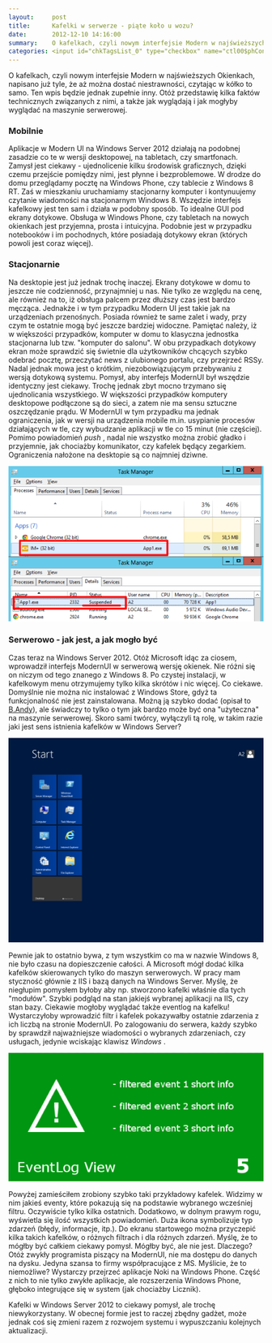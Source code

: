 ```yaml
---
layout:     post
title:      Kafelki w serwerze - piąte koło u wozu?
date:       2012-12-10 14:16:00
summary:    O kafelkach, czyli nowym interfejsie Modern w najświeższych Okienkach, napisano już tyle, że aż można dostać niestrawności, czytając w kółko to samo. Ten wpis będzie jednak zupełnie inny. Otóż przedstawię kilka faktów technicznych związanych z nimi, a także jak wyglądają i jak mogłyby wyglądać na ma...
categories: <input id="chkTagsList_0" type="checkbox" name="ctl00$phContentRight$chkTagsList$chkTagsList_0" checked="checked" value="1"><label for="chkTagsList_0">windows</label> <input id="chkTagsList_3" type="checkbox" name="ctl00$phContentRight$chkTagsList$chkTagsList_3" checked="checked" value="8"><label for="chkTagsList_3">oprogramowanie</label> <input id="chkTagsList_10" type="checkbox" name="ctl00$phContentRight$chkTagsList$chkTagsList_10" checked="checked" value="1024"><label for="chkTagsList_10">serwery</label>
---
```




O kafelkach, czyli nowym interfejsie Modern w najświeższych Okienkach, napisano już tyle, że aż można dostać niestrawności, czytając w kółko to samo. Ten wpis będzie jednak zupełnie inny. Otóż przedstawię kilka faktów technicznych związanych z nimi, a także jak wyglądają i jak mogłyby wyglądać na maszynie serwerowej. 



### Mobilnie



Aplikacje w Modern UI na Windows Server 2012 działają na podobnej zasadzie co te w wersji desktopowej, na tabletach, czy smartfonach. Zamysł jest ciekawy - ujednolicenie kilku środowisk graficznych, dzięki czemu przejście pomiędzy nimi, jest płynne i bezproblemowe. W drodze do domu przeglądamy pocztę na Windows Phone, czy tablecie z Windows 8 RT. Zaś w mieszkaniu uruchamiamy stacjonarny komputer i kontynuujemy czytanie wiadomości na stacjonarnym Windows 8. Wszędzie interfejs kafelkowy jest ten sam i działa w podobny sposób. To idealne GUI pod ekrany dotykowe. Obsługa w Windows Phone, czy tabletach na nowych okienkach jest przyjemna, prosta i intuicyjna. Podobnie jest w przypadku notebooków i im pochodnych, które posiadają dotykowy ekran (których powoli jest coraz więcej). 



### Stacjonarnie



Na desktopie jest już jednak trochę inaczej. Ekrany dotykowe w domu to jeszcze nie codzienność, przynajmniej u nas. Nie tylko ze względu na cenę, ale również na to, iż obsługa palcem przez dłuższy czas jest bardzo męcząca.  Jednakże i w tym przypadku Modern UI jest takie jak na urządzeniach przenośnych. Posiada również te same zalet i wady, przy czym  te ostatnie mogą być jeszcze bardziej widoczne. Pamiętać należy, iż w większości przypadków, komputer w domu to klasyczna jednostka stacjonarna lub tzw. "komputer do salonu". W obu przypadkach dotykowy ekran może sprawdzić się świetnie dla użytkowników chcących szybko odebrać pocztę, przeczytać news z ulubionego portalu, czy przejrzeć RSSy. Nadal jednak mowa jest o krótkim, niezobowiązującym przebywaniu z wersją dotykową systemu. Pomysł, aby interfejs ModernUI był wszędzie identyczny jest ciekawy. Trochę jednak zbyt mocno trzymano się ujednolicania wszystkiego. W większości przypadków komputery desktopowe podłączone są do sieci, a zatem nie ma sensu sztuczne oszczędzanie prądu. W ModernUI w tym przypadku ma jednak ograniczenia, jak w wersji na urządzenia mobile m.in. usypianie procesów działających w tle, czy wybudzanie aplikacji w tle co 15 minut (nie częściej). Pomimo powiadomień  *push* , nadal nie wszystko można zrobić gładko i przyjemnie, jak chociażby komunikator, czy kafelek będący zegarkiem. Ograniczenia nałożone na desktopie są  co najmniej dziwne.



![desk](https://raw.githubusercontent.com/djfoxer/djfoxer.github.io/master/_img/2012-12-10-_114_/g_-_608x405_-_-_37780x20121209141122_0.png)






### Serwerowo - jak jest, a jak mogło być



Czas teraz na Windows Server 2012. Otóż Microsoft idąc za ciosem, wprowadził interfejs ModernUI w serwerową wersję okienek. Nie różni się on niczym od tego znanego z Windows 8. Po czystej instalacji, w kafelkowym menu otrzymujemy tylko kilka skrótów i nic więcej. Co ciekawe. Domyślnie nie można nic instalować z Windows Store, gdyż ta funkcjonalność nie jest zainstalowana. Możną ją szybko dodać (opisał to [B.Andy](http://www.dobreprogramy.pl/B.Andy/Howto-Windows-Server-Workstation,37579.html)), ale świadczy to tylko o tym jak bardzo może być ona "użyteczna" na maszynie serwerowej. Skoro sami twórcy, wyłączyli tą rolę, w takim razie jaki jest sens istnienia kafelków w Windows Server? 



![desk](https://raw.githubusercontent.com/djfoxer/djfoxer.github.io/master/_img/2012-12-10-_114_/g_-_608x405_-_-_37780x20121209143215_0.png)



Pewnie jak to ostatnio bywa, z tym wszystkim co ma w nazwie Windows 8, nie było czasu na dopieszczenie całości. A Microsoft mógł dodać kilka kafelków skierowanych tylko do maszyn serwerowych. W pracy mam styczność głównie z IIS i bazą danych na Windows Server. Myślę, że niegłupim pomysłem byłoby aby np. stworzono kafelki właśnie dla tych "modułów". Szybki podgląd na stan jakiejś wybranej aplikacji na IIS, czy stan bazy. Ciekawie mogłoby wyglądać także eventlog na kafelku! Wystarczyłoby wprowadzić filtr i kafelek pokazywałby ostatnie zdarzenia z ich liczbą na stronie ModernUI. Po zalogowaniu do serwera, każdy szybko by sprawdził najważniejsze wiadomości o wybranych zdarzeniach, czy usługach, jedynie wciskając klawisz  *Windows* .




![desk](https://raw.githubusercontent.com/djfoxer/djfoxer.github.io/master/_img/2012-12-10-_114_/g_-_608x405_-_-_37780x20121209153629_0.png)



Powyżej zamieściłem zrobiony szybko taki przykładowy kafelek. Widzimy w nim jakieś eventy, które pokazują się na podstawie wybranego wcześniej filtru. Oczywiście tylko kilka ostatnich. Dodatkowo, w dolnym prawym rogu, wyświetla się ilość wszystkich powiadomień. Duża ikona symbolizuje typ zdarzeń (błędy, informacje, itp.). Do ekranu startowego można przyczepić kilka takich kafelków, o różnych filtrach i dla różnych zdarzeń. Myślę, że to mógłby być całkiem ciekawy pomysł. Mógłby być, ale nie jest. Dlaczego? Otóż zwykły programista piszący na ModernUI,  nie ma dostępu do danych na dysku. Jedyna szansa to firmy współpracujące z  MS. Myślicie, że to niemożliwe? Wystarczy przejrzeć aplikacje Noki na Windows Phone. Część z nich to nie tylko zwykłe aplikacje, ale rozszerzenia Windows Phone, głęboko integrujące się w system (jak chociażby Licznik). 

Kafelki w Windows Server 2012 to ciekawy pomysł, ale trochę niewykorzystany. W obecnej formie jest to raczej zbędny gadżet, może jednak coś się zmieni razem z rozwojem systemu i wypuszczaniu kolejnych aktualizacji. 